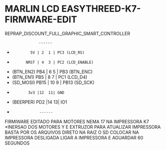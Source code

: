 # MARLIN LCD EASYTHREED-K7-FIRMWARE-EDIT
REPRAP_DISCOUNT_FULL_GRAPHIC_SMART_CONTROLLER
 
                   ------
 *             5V | 2  1 | PC3 (LCD_RS)
 *           NRST | 4  3 | PC2 (LCD_ENABLE)
 *  (BTN_EN2) PB4 | 6  5 | PB3  (BTN_ENC)
 *  (BTN_EN1) PB5 | 8  7 | PC1  (LCD_D4)
 * (SD_MOSI) PB15 | 10 9 | PB13 (SD_SCK)
 *            3v3 |12  11| GND
 *  (BEERPER) PD2 |14  13| IO1
 *                 ------

FIRMIWARE EDITADO PARA MOTORES NEMA 17 NA IMPRESSORA K7 
*INERSAO DOS MOTORES Y E EXTRUZOR 
PARA ATUALIZAR IMPRESSORA BASTA POR OS ARQUIVOS DIRETO NA RAIZ O SD
COLOCAR NA IMPRESSORA DESLIGADA 
LIGAR A IMPRESSORA E AGUARDAR 60 SEGUNDOS
